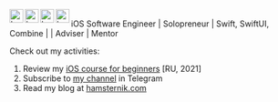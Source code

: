 [<img align="left" alt="hamsternik | Gmail" width="24px" src="https://cdn.jsdelivr.net/npm/simple-icons@v3/icons/gmail.svg" />](mailto:hamsternik9@gmail.com)
[<img align="left" alt="hamsternik | LinkedIn" width="24px" src="https://cdn.jsdelivr.net/npm/simple-icons@v3/icons/linkedin.svg" />](https://www.linkedin.com/in/khomitsevych)
[<img align="left" alt="hamsternik | Twitter" width="24px" src="https://cdn.jsdelivr.net/npm/simple-icons@v3/icons/twitter.svg" />](https://twitter.com/intent/follow?screen_name=hamsternik)
[<img align="left" alt="hamsternik | Telegram" width="24px" src="https://cdn.jsdelivr.net/npm/simple-icons@v3/icons/telegram.svg" />](https://t.me/hamsterniknews)

</br>
iOS Software Engineer | Solopreneur | Swift, SwiftUI, Combine | | Adviser | Mentor

Check out my activities:
1. Review my [iOS course for beginners](https://github.com/hamsternik/robotdreams-ios-course) [RU, 2021]
2. Subscribe to [my channel](https://t.me/hamsterniknews) in Telegram
3. Read my blog at [hamsternik.com](https://www.hamsternik.com)